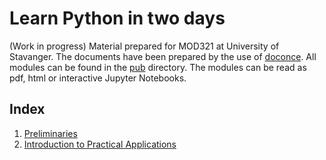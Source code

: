 # Learn Python in two days
(Work in progress) Material prepared for MOD321 at University of Stavanger. The documents have been prepared by the use of [doconce](https://github.com/doconce/doconce). All modules can be found in the [pub](https://github.com/ahiorth/Pytato/tree/master/doc/pub/) directory. The modules can be read as pdf, html or interactive Jupyter Notebooks. 

## Index

1. [Preliminaries](https://github.com/ahiorth/Pytato/blob/master/doc/pub/modules/intro/notebook/main_intro.ipynb)
2. [Introduction to Practical Applications](https://github.com/ahiorth/Pytato/blob/master/doc/pub/modules/import/notebook/main_import.ipynb)
